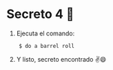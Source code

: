 # Secreto 4 🔄

1. Ejecuta el comando:

```
    $ do a barrel roll
```

2. Y listo, secreto encontrado ✌😄